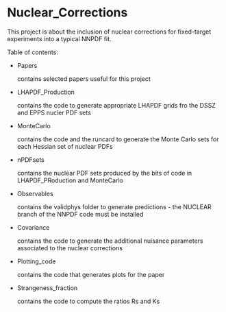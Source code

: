# Nuclear_Corrections

This project is about the inclusion of nuclear corrections for fixed-target
experiments into a typical NNPDF fit.

Table of contents:
- Papers

  contains selected papers useful for this project
- LHAPDF_Production

  contains the code to generate appropriate LHAPDF grids fro the DSSZ and EPPS 
  nucler PDF sets
- MonteCarlo

  contains the code and the runcard to generate the Monte Carlo sets for each
  Hessian set of nuclear PDFs
- nPDFsets

  contains the nuclear PDF sets produced by the bits of code in 
  LHAPDF_PRoduction and MonteCarlo
- Observables

  contains the validphys folder to generate predictions - the NUCLEAR branch
  of the NNPDF code must be installed
- Covariance

  contains the code to generate the additional nuisance parameters associated 
  to the nuclear corrections
- Plotting_code

  contains the code that generates plots for the paper
- Strangeness_fraction

  contains the code to compute the ratios Rs and Ks 
